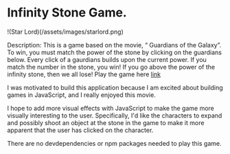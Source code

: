 # Infinity Stone Game. 
 !(Star Lord)(/assets/images/starlord.png)

Description: This is a game based on the movie, “ Guardians of the Galaxy”. To win, you must match the power of the stone by clicking on the guardians below. Every click of a gaurdians builds upon the current power. If you match the number in the stone, you win! If you go above the power of the infinity stone, then we all lose!
Play the game here [link](https://meganthonykeogh.github.io/Infinity-Stone-Game/)

I was motivated to build this application because I am excited about building games in JavaScript, and I really enjoyed this movie. 

I hope to add more visual effects with JavaScript to make the game more visually interesting to the user. Specifically, I'd like the characters to expand and possibly shoot an object at the stone in the game to make it more apparent that the user has clicked on the character. 

There are no devdependencies or npm packages needed to play this game.

